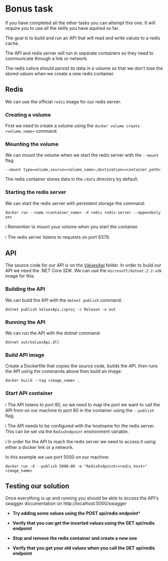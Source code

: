 # Bonus task

If you have completed all the other tasks you can attempt this one. It will require you to use all the skills you have aquired so far.

The goal is to build and run an API that will read and write values to a redis cache.

The API and redis server will run in separate containers so they need to communicate through a link or network.

The redis cahce should persist its data in a volume so that we don't lose the stored values when we create a new redis container.

## Redis
We can use the official `redis` image for our redis server.

### Creating a volume

First we need to create a volume using the `docker volume create <volume_name>` command.

### Mounting the volume

We can mount the volume when we start the redis server with the `--mount` flag:

```
--mount type=volume,source=<volume_name>,destination=<container_path>
```

The redis container stores data in the `/data` directory by default.

### Starting the redis server

We can start the redis server with persistent storage the command:
```
docker run --name <container_name> -d redis redis-server --appendonly yes
```

:information_source: Remember to mount your volume when you start the container.

:information_source: The redis server listens to requests on port 6379.

## API

The source code for our API is on the [ValuesApi](ValuesApi) folder. In order to build our API we need the .NET Core SDK. We can use the `microsoft/dotnet:2.2-sdk` image for this.

### Building the API

We can build the API with the `dotnet publish` command:

```
dotnet publish ValuesApi.csproj -c Release -o out
```

### Running the API

We can run the API with the dotnet command:

```
dotnet out/ValuesApi.dll
```

### Build API image
Create a Dockerfile that copies the source code, builds the API, then runs the API using the commands above then build an image:
```
docker build --tag <image_name> .
```

### Start API container

:information_source: The API listens to port 80, so we need to map the port we want to call the API from on our machine to port 80 in the container using the `--publish` flag.

:information_source: The API needs to be configured with the hostname for the redis server. This can be set via the `RedisEndpoint` environment variable.

:information_source: In order for the API to reach the redis server we need to access it using either a docker link or a network.

In this example we use port 5000 on our machine:
```
docker run -d --publish 5000:80 -e "RedisEndpoint=<redis_host>" <image_name>
```

## Testing our solution

Once everything is up and running you should be able to access the API's swagger documentation on http://localhost:5000/swagger

- **Try adding some values using the POST api/redis endpoint***

- **Verify that you can get the inserted values using the GET api/redis endpoint**

- **Stop and remove the redis container and create a new one**

- **Verify that you get your old values when you call the GET api/redis endpoint**
